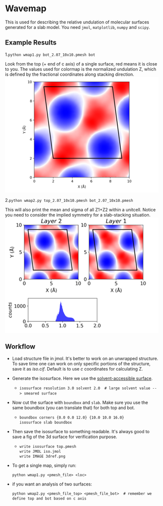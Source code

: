# Wavemap

This is used for describing the relative undulation of 
molecular surfaces generated for a slab model. You need `jmol`, `matplotlib`,
`numpy` and `scipy`.

## Example Results
1.`python wmap1.py bot_2.07_10x10.pmesh bot`

Look from the top (+ end of c axis) of a single surface, 
red means it is close to you. The values used for colormap is the normalized
undulation Z, which is defined by the fractional coordinates along stacking 
direction.
![Single Colormap](./example/wmap1.png)

2.`python wmap2.py top_2.07_10x10.pmesh bot_2.07_10x10.pmesh`

This will also print the mean and sigma of all Z1+Z2 within a unitcell.
Notice you need to consider the implied symmetry for a slab-stacking situation.
![Look at Interface](./example/wmap2.png)

## Workflow

- Load structure file in jmol. 
It's better to work on an unwrapped structure. 
To save time one can work on only specific portions of the structure, 
save it as *iso.cif*. Default is to use *c* coordinates for calculating Z.

- Generate the isosurface. Here we use the [solvent-accessible surface](http://jmol.sourceforge.net/docs/surface/). 
    - `isosurface resolution 3.0 solvent 2.0  # large solvent value --> smeared surface`

- Now cut the surface with `boundbox` and `slab`. 
Make sure you use the same boundbox (you can translate that) for both top and bot.

    - ```
      boundbox corners {0.0 0.0 12.0} {10.0 10.0 16.0}
      isosurface slab boundbox
      ```

- Then save the isosurface to something readable. It's always good to save a fig of the 3d surface for verification purpose.

    - ```
      write isosurface top.pmesh
      write JMOL iso.jmol
      write IMAGE 3dref.png
      ```
- To get a single map, simply run:
    ```
    python wmap1.py <pmesh_file> <loc>
    ```
- if you want an analysis of two surfaces:
    ```
    python wmap2.py <pmesh_file_top> <pmesh_file_bot>  # remember we define top and bot based on c axis
    ```
        


